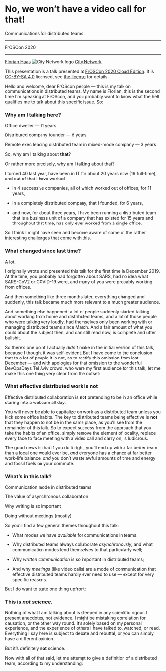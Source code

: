 # No, we won’t have a video call for that!
Communications for distributed teams

* * *

FrOSCon 2020

* * *

[Florian Haas](https://twitter.com/xahteiwi) ![City Network logo](images/citynetwork-logo.svg) <!-- .element class="inline" --> [City Network](https://citynetworkhosting.com)

<!-- Note --> 
This presentation is a talk presented at [FrOSCon 2020
Cloud Edition](https://www.froscon.de/). It is [CC-BY-SA
4.0](https://creativecommons.org/licenses/by-sa/4.0/) licensed, see
[the license](/LICENSE) for details.

Hello and welcome, dear FrOScon people — this is my talk on
communications in distributed teams. My name is Florian, this is the
second time I‘m speaking at FrOScon, and you probably want to know
what the hell qualifies me to talk about this specific issue. So:


### Why am I talking here?

Office dweller — 11 years <!-- .element: class="fragment" -->

Distributed company founder — 6 years <!-- .element: class="fragment" -->

Remote exec leading distributed team in mixed-mode company — 3 years <!-- .element: class="fragment" -->

<!-- Note -->
So, why am I talking about **that**?

Or rather more precisely, why am **I** talking about that?

I turned 40 last year, have been in IT for about 20 years now (19
full-time), and out of that I have worked

* in 4 successive companies, all of which worked out of offices,
  for 11 years, 

* in a completely distributed company, that I founded, for 6 years,

* and now, for about three years, I have been running a distributed
  team that is a business unit of a company that has existed for 15
  years and throughout that time, has only ever worked from a single
  office.

So I think I might have seen and become aware of some of the rather
interesting challenges that come with this.


### What changed since last time?

A lot. <!-- .element: class="fragment" -->

<!-- Note -->
I originally wrote and presented this talk for the first time in
December 2019. At the time, you probably had forgotten about SARS, had
no idea what SARS-CoV2 or COVID-19 were, and many of you were probably
working from offices.

And then something like three months later, everything changed and
suddenly, this talk became much more relevant to a much greater
audience.

And something else happened: a lot of people suddenly started talking
about working from home and distributed teams, and a lot of those
people who were talking very loudly, had themselves only been working
with or managing distributed teams since March. And a fair amount of
what you could about the subject then, and can still read now, is
complete and utter bullshit.

So there’s one point I actually *didn’t* make in the initial version
of this talk, because I thought it was self-evident. But I have come
to the conclusion that to a lot of people it is not, so to rectify
this omission from last December — and with apologies for that
omission to the wonderful DevOpsDays Tel Aviv crowd, who were my first
audience for this talk, let me make this one thing very clear from the
outset:


### What effective distributed work is not <!-- .element: class="hidden" -->

Effective distributed collaboration is **not** pretending to be in an
office while staring into a webcam all day.

<!-- Note -->
You will never be able to capitalize on work as a distributed team
unless you kick some office habits. The key to distributed teams being
effective is **not** that they happen to not be in the same place, as
you’ll see from the remainder of this talk. So to expect success from
the approach that you take the habits of an office, simply remove the
element of locality, replace every face to face meeting with a video
call and carry on, is ludicrous.

The good news is that if you do it right, you’ll end up with a far
better team than a local one would ever be, *and* everyone has a
chance at far better work-life balance, *and* you don’t waste awful
amounts of time and energy and fossil fuels on your commute.


### What’s in this talk?

Communication mode in distributed teams

The value of asynchronous collaboration

Why writing is so important

Doing without meetings (mostly)

<!-- Note -->
So you’ll find a few general themes throughout this talk:

* What modes we have *available* for communications in teams;

* Why distributed teams always collaborate *asynchronously,* and what
  communication modes lend themselves to that particularly well;
  
* Why *written communication* is so important in distributed teams;

* And why *meetings* (like video calls) are a mode of communication
  that effective distributed teams hardly ever need to use — except
  for very specific reasons.

But I do want to state one thing upfront:


### This is _not science._

<!-- Note -->
Nothing of what I am talking about is steeped in any scientific
rigour. I present anecdotes, not evidence. I might be mistaking
correlation for causation, or the other way round. It’s solely based
on my personal experience, and the experience of others I have talked
to, watched, or read. Everything I say here is subject to debate and
rebuttal, or you can simply have a different opinion.

But it’s definitely **not** science.

Now with all of that said, let me attempt to give a definition of a
distributed team, according to my understanding:
